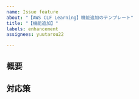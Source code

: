 ```yaml
---
name: Issue feature
about: "【AWS CLF Learning】機能追加のテンプレート"
title: "【機能追加】"
labels: enhancement
assignees: yuutarou22

---
```


## 概要

## 対応策
